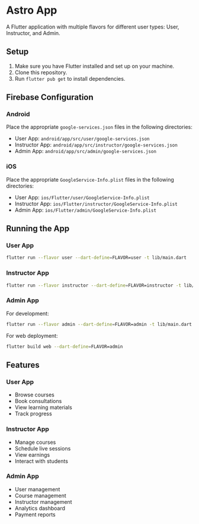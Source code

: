 # Astro App

A Flutter application with multiple flavors for different user types: User, Instructor, and Admin.

## Setup

1. Make sure you have Flutter installed and set up on your machine.
2. Clone this repository.
3. Run `flutter pub get` to install dependencies.

## Firebase Configuration

### Android

Place the appropriate `google-services.json` files in the following directories:

- User App: `android/app/src/user/google-services.json`
- Instructor App: `android/app/src/instructor/google-services.json`
- Admin App: `android/app/src/admin/google-services.json`

### iOS

Place the appropriate `GoogleService-Info.plist` files in the following directories:

- User App: `ios/Flutter/user/GoogleService-Info.plist`
- Instructor App: `ios/Flutter/instructor/GoogleService-Info.plist`
- Admin App: `ios/Flutter/admin/GoogleService-Info.plist`

## Running the App

### User App

```bash
flutter run --flavor user --dart-define=FLAVOR=user -t lib/main.dart
```

### Instructor App

```bash
flutter run --flavor instructor --dart-define=FLAVOR=instructor -t lib/main.dart
```

### Admin App

For development:
```bash
flutter run --flavor admin --dart-define=FLAVOR=admin -t lib/main.dart
```

For web deployment:
```bash
flutter build web --dart-define=FLAVOR=admin
```

## Features

### User App
- Browse courses
- Book consultations
- View learning materials
- Track progress

### Instructor App
- Manage courses
- Schedule live sessions
- View earnings
- Interact with students

### Admin App
- User management
- Course management
- Instructor management
- Analytics dashboard
- Payment reports
